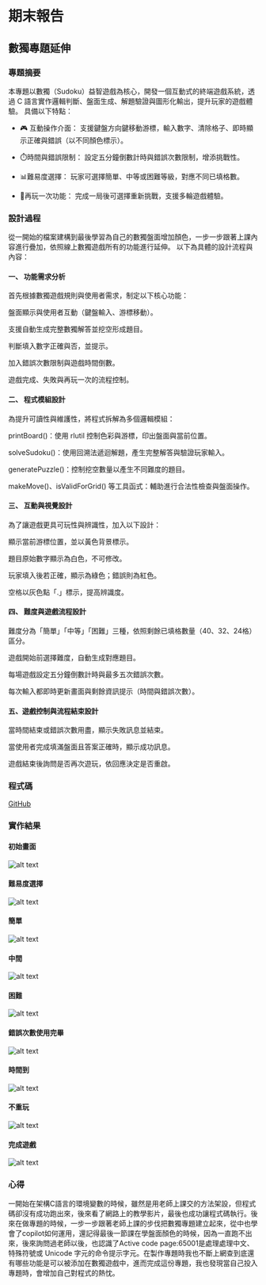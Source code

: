# 期末報告
## 數獨專題延伸
### 專題摘要
本專題以數獨（Sudoku）益智遊戲為核心，開發一個互動式的終端遊戲系統，透過 C 語言實作邏輯判斷、盤面生成、解題驗證與圖形化輸出，提升玩家的遊戲體驗。
具備以下特點：
- 🎮 互動操作介面：
  支援鍵盤方向鍵移動游標，輸入數字、清除格子、即時顯示正確與錯誤（以不同顏色標示）。

- ⏱️時間與錯誤限制：
  設定五分鐘倒數計時與錯誤次數限制，增添挑戰性。

- 📊難易度選擇：
  玩家可選擇簡單、中等或困難等級，對應不同已填格數。

- 🔁再玩一次功能：
  完成一局後可選擇重新挑戰，支援多輪遊戲體驗。

### 設計過程
從一開始的檔案建構到最後學習為自己的數獨盤面增加顏色，一步一步跟著上課內容進行疊加，依照線上數獨遊戲所有的功能進行延伸。
以下為具體的設計流程與內容：
#### **一、 功能需求分析**
首先根據數獨遊戲規則與使用者需求，制定以下核心功能：

盤面顯示與使用者互動（鍵盤輸入、游標移動）。

支援自動生成完整數獨解答並挖空形成題目。

判斷填入數字正確與否，並提示。

加入錯誤次數限制與遊戲時間倒數。

遊戲完成、失敗與再玩一次的流程控制。

#### **二、 程式模組設計**
為提升可讀性與維護性，將程式拆解為多個邏輯模組：

printBoard()：使用 rlutil 控制色彩與游標，印出盤面與當前位置。

solveSudoku()：使用回溯法遞迴解題，產生完整解答與驗證玩家輸入。

generatePuzzle()：控制挖空數量以產生不同難度的題目。

makeMove()、isValidForGrid() 等工具函式：輔助進行合法性檢查與盤面操作。

#### **三、 互動與視覺設計**
為了讓遊戲更具可玩性與辨識性，加入以下設計：

顯示當前游標位置，並以黃色背景標示。

題目原始數字顯示為白色，不可修改。

玩家填入後若正確，顯示為綠色；錯誤則為紅色。

空格以灰色點「.」標示，提高辨識度。

#### **四、 難度與遊戲流程設計**
難度分為「簡單」「中等」「困難」三種，依照剩餘已填格數量（40、32、24格）區分。

遊戲開始前選擇難度，自動生成對應題目。

每場遊戲設定五分鐘倒數計時與最多五次錯誤次數。

每次輸入都即時更新畫面與剩餘資訊提示（時間與錯誤次數）。

#### **五、遊戲控制與流程結束設計**
當時間結束或錯誤次數用盡，顯示失敗訊息並結束。

當使用者完成填滿盤面且答案正確時，顯示成功訊息。

遊戲結束後詢問是否再次遊玩，依回應決定是否重啟。

### 程式碼
[GitHub](https://github.com/YT1120/sudu)

### 實作結果
#### 初始畫面
![alt text](時間到.png)
#### 難易度選擇
![alt text](難易度選擇.png)
#### 簡單
![alt text](簡單.png)
#### 中間
![alt text](中間.png)
#### 困難
![alt text](困難.png)
#### 錯誤次數使用完畢
![alt text](錯太多.png)
#### 時間到
![alt text](時間到.png)
#### 不重玩
![alt text](不重玩.png)
#### 完成遊戲
![alt text](全部都對.png)
### 心得
一開始在架構C語言的環境變數的時候，雖然是用老師上課交的方法架設，但程式碼卻沒有成功跑出來，後來看了網路上的教學影片，最後也成功讓程式碼執行。後來在做專題的時候，一步一步跟著老師上課的步伐把數獨專題建立起來，從中也學會了copilot如何運用，還記得最後一節課在學盤面顏色的時候，因為一直跑不出來，後來詢問過老師以後，也認識了Active code page:65001是處理處理中文、特殊符號或 Unicode 字元的命令提示字元。在製作專題時我也不斷上網查到底還有哪些功能是可以被添加在數獨遊戲中，進而完成這份專題，我也發現當自己投入專題時，會增加自己對程式的熱忱。
